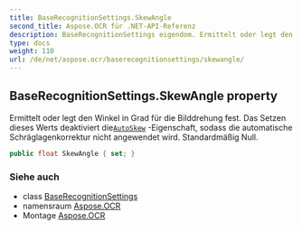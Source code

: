 ```yaml
---
title: BaseRecognitionSettings.SkewAngle
second_title: Aspose.OCR für .NET-API-Referenz
description: BaseRecognitionSettings eigendom. Ermittelt oder legt den Winkel in Grad für die Bilddrehung fest.  Das Setzen dieses Werts deaktiviert dieAutoSkew Eigenschaft sodass die automatische Schräglagenkorrektur nicht angewendet wird. Standardmäßig Null.
type: docs
weight: 110
url: /de/net/aspose.ocr/baserecognitionsettings/skewangle/
---
```

## BaseRecognitionSettings.SkewAngle property

Ermittelt oder legt den Winkel in Grad für die Bilddrehung fest.  Das Setzen dieses Werts deaktiviert die[`AutoSkew`](../autoskew/) -Eigenschaft, sodass die automatische Schräglagenkorrektur nicht angewendet wird. Standardmäßig Null.

```csharp
public float SkewAngle { set; }
```

### Siehe auch

* class [BaseRecognitionSettings](../)
* namensraum [Aspose.OCR](../../baserecognitionsettings/)
* Montage [Aspose.OCR](../../../)


